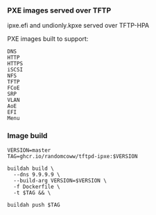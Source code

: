### PXE images served over TFTP

ipxe.efi and undionly.kpxe served over TFTP-HPA

PXE images built to support:

```
DNS
HTTP
HTTPS
iSCSI
NFS
TFTP
FCoE
SRP
VLAN
AoE
EFI
Menu
```

### Image build

```
VERSION=master
TAG=ghcr.io/randomcoww/tftpd-ipxe:$VERSION

buildah build \
  --dns 9.9.9.9 \
  --build-arg VERSION=$VERSION \
  -f Dockerfile \
  -t $TAG && \

buildah push $TAG
```